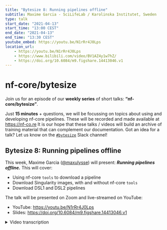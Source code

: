 ```yaml
---
title: "Bytesize 8: Running pipelines offline"
subtitle: Maxime Garcia - SciLifeLab / Karolinska Institutet, Sweden
type: talk
start_date: "2021-04-13"
start_time: "13:00 CEST"
end_date: "2021-04-13"
end_time: "13:30 CEST"
youtube_embed: https://youtu.be/N1rRr4J0Lps
location_url:
    - https://youtu.be/N1rRr4J0Lps
    - https://www.bilibili.com/video/BV1AZ4y1w7hZ/
    - https://doi.org/10.6084/m9.figshare.14413046.v1
---
```


# nf-core/bytesize

Join us for an episode of our **weekly series** of short talks: **“nf-core/bytesize”**.

Just **15 minutes** + questions, we will be focussing on topics about using and developing nf-core pipelines.
These will be recorded and made available at <https://nf-co.re>
It is our hope that these talks / videos will build an archive of training material that can complement our documentation.
Got an idea for a talk? Let us know on the [`#bytesize`](https://nfcore.slack.com/channels/bytesize) Slack channel!

## Bytesize 8: Running pipelines offline

This week, Maxime Garcia ([@maxulysse](http://github.com/maxulysse/)) will present: _**Running pipelines offline.**_
This will cover:

* Using nf-core `tools` to download a pipeline
* Download Singularity images, with and without nf-core `tools`
* Download DSL1 and DSL2 pipelines

The talk will be presented on Zoom and live-streamed on YouTube:

* YouTube: <https://youtu.be/N1rRr4J0Lps>
* Slides: <https://doi.org/10.6084/m9.figshare.14413046.v1>

<details markdown="1"><summary>Video transcription</summary>

**Note: This transcript has been modified to make it reader-friendly**

[0:32](https://youtu.be/N1rRr4J0Lps?list=PL3xpfTVZLcNiSvvPWORbO32S1WDJqKp1e&t=32) Thank you, I will share my screen.

[0:40](https://youtu.be/N1rRr4J0Lps?list=PL3xpfTVZLcNiSvvPWORbO32S1WDJqKp1e&t=40) So hi, Maxime here. Today I’m going to talk to you about how to run a pipeline offline. I’m going to try to run two different pipelines.

[0:56](https://youtu.be/N1rRr4J0Lps?list=PL3xpfTVZLcNiSvvPWORbO32S1WDJqKp1e&t=56) So the plan is rather simple. First, we need to download the DSL1 pipeline, so we do that on `sarek`, the main container and an extra container because it’s `sarek`.

Then I’m going to download the DSL2 pipeline using `nf-core/tools` to get the container for all the modules, just in one command.

Then we need reference data, so I’m going to download AWS iGenomes.

Then I will download NextFlow as well.

Then I’m going to transfer all that to an offline machine and then run the pipeline.

I’ve done the downloading already, so I’m not doing it here. This is not a live demonstration.

[1:45](https://youtu.be/N1rRr4J0Lps?list=PL3xpfTVZLcNiSvvPWORbO32S1WDJqKp1e&t=105) So my set-up is loosely based on the system I am using. 

In Sweden, we have this server, which is completely offline and we can send files to the server via a shared folder that we can connect to with `sftp`.

That’s what I will be doing now.

[2:11](https://youtu.be/N1rRr4J0Lps?list=PL3xpfTVZLcNiSvvPWORbO32S1WDJqKp1e&t=132) So first on the machine that can actually with this offline machine (I am connecting to this machine) with the `ssh` command.

Then I’m going to install the latest version of nf-core/tools.

I’m using the `dev` branch, so that I have access to everything.

You can see I have installed version 1.14.dev0.

[2:43](https://youtu.be/N1rRr4J0Lps?list=PL3xpfTVZLcNiSvvPWORbO32S1WDJqKp1e&t=163) So now I’m downloading the DSL1 pipeline, so `sarek`.

I’m specifying a version, 2.7, so that’s the latest version, and I add the `-s` flag, which means that I also want nf-core/tools to download the `sarek` container.

[3:13](https://youtu.be/N1rRr4J0Lps?list=PL3xpfTVZLcNiSvvPWORbO32S1WDJqKp1e&t=193) So here we can see that `nf-core/tools` has found three containers, but it’s downloading just one.

Because the extra containers are specified in the `config` file, they are not recognised by `nf-core/tools` but this will be solved in DSL2.

[3:32](https://youtu.be/N1rRr4J0Lps?list=PL3xpfTVZLcNiSvvPWORbO32S1WDJqKp1e&t=212) So here I am using the simple Singularity command, so `singularity pull` to download the extra Singularity container.

So that’s fairly simple.

With this command, I can also download the offline Singularity container for the pipeline.

I could show that, but it’s the same command. It’s easy to split it and download the main one with `nf-core/tools` and download the extra one with `singularity pull`.

[4:14](https://youtu.be/N1rRr4J0Lps?list=PL3xpfTVZLcNiSvvPWORbO32S1WDJqKp1e&t=254) Downloading a DSL2 pipeline is simple too.

This slide shows how to download the `nf-core/rnaseq` pipeline.

We need to specify the release, which is 3.0.

I specify this with the `-s` flag that I want to download the Singularity image.

I have access to a very big machine.

I use `-p10`, which means that I will download 10 Singularity images at once (in parallel).

10 is a good number for an example although this machine would allow me to do more.

If you do that, you will see a progress bar, but this process takes a bit of time, so I’m not going to show that here.

[5:19](https://youtu.be/N1rRr4J0Lps?list=PL3xpfTVZLcNiSvvPWORbO32S1WDJqKp1e&t=319) I also use `--compress none` because I don’t want the final folder to be compressed because with that many containers (29 here), it will take a long time to compress them all.

Besides, I won’t really save much space.

I think it’s good to compress if you just have the script, but if you have you have dozens of containers, I don’t think it’s worth the effort.

[6:12](https://youtu.be/N1rRr4J0Lps?list=PL3xpfTVZLcNiSvvPWORbO32S1WDJqKp1e&t=372) Then let’s try and download the rest.

So first I want to download NextFlow.

If you look at the NextFlow release, you should have access to the NextFlow with the name of the release `-all`.

If you don’t know this one directly, you don’t need internet access for NextFlow, which is very useful in our case.

In my case, I have access to NextFlow through the cluster I work with, but in this current fictional case I don’t, so I’m going to download NextFlow myself.

In real life I also have access to the AWS iGenomes set up, but again, let’s assume it’s not set up.

So I need to download it first so that I have it on my machine as well.

So I’m using the simple `aws s3` command to download everything from the s3 folder.

[7:31](https://youtu.be/N1rRr4J0Lps?list=PL3xpfTVZLcNiSvvPWORbO32S1WDJqKp1e&t=451) Here I’m downloading the GRCh folder for sarek and nf-core/rnaseq.

We have two different versions because for `sarek`, I’m using the GATK bundle.

[7:50](https://youtu.be/N1rRr4J0Lps?list=PL3xpfTVZLcNiSvvPWORbO32S1WDJqKp1e&t=470) And then I connect to my offline server using `sftp`, and then the simple `sftp` command.

So I can use `-l -ls` to look at all the files I have in local, and then I use `put` to move the file from the local server to the distant server.

I move the whole folder using `put -r`.

That transfers all the files.

Then you need to connect to your offline server.

Now this is not strictly offline, but what I mean is that it’s a server with an open port and through which you can’t connect to anything else.

On this offline server, I move my file around. For example I put the Nextflow -all in bin, I make a symbolic link for that and I also put my pipeline in my own directory, so I know where they are.

But that’s more or less easy to do.

[9:26](https://youtu.be/N1rRr4J0Lps?list=PL3xpfTVZLcNiSvvPWORbO32S1WDJqKp1e&t=566) Then it’s fairly simple to run the pipeline.

So here I’m going to show what you can do if you don’t really use a profile.

So I’m specifying the Singularity cache directory with `NXF_SINGULARITY_CACHEDIR`.

So you can do that, but I think it’s better if you specify the cache in the config file.

[10:27](https://youtu.be/N1rRr4J0Lps?list=PL3xpfTVZLcNiSvvPWORbO32S1WDJqKp1e&t=627) So the first example will be how to run the pipeline without specifying much in the profile, and the second example is running the rnaseq pipeline.

I suppose that everything has been specified in the offline profile.

[10:46](https://youtu.be/N1rRr4J0Lps?list=PL3xpfTVZLcNiSvvPWORbO32S1WDJqKp1e&t=646) That’s all actually.

So here are some tips.

If you have a different set up, for example if you have access to a head node that is online and the others are offline, you can set up `NXF_SINGULARITY_CACHEDIR` to use a central cache for container downloads.

The latest version of nf-core/tools is quite smart, and won’t download the same container more than once.

Then use parallel for faster downloads, and `--compress none` because it’s much simpler not to compress big folders.

[12:05](https://youtu.be/N1rRr4J0Lps?list=PL3xpfTVZLcNiSvvPWORbO32S1WDJqKp1e&t=725) Apart from that, my main tips are read the docs, try things out, and don’t hesitate to ask questions.

**Conversation after comment from Phil**

[13:44](https://youtu.be/N1rRr4J0Lps?list=PL3xpfTVZLcNiSvvPWORbO32S1WDJqKp1e&t=824) Just at the end of your slides Maxime, you mentioned that you needed to set the config base parameter, is that right?

Yes.

OK, that used to be the case, but that’s not true anymore.

Ah yes, I used that because it was in the `README`.

We need to update that then, sorry.

So if you use `nf-core/download`, it will create the directory with three sub-directories i.e. the workflow, the singularity images if you use `-s`, and the config.

The pipeline files are actually edited so that they know where everything is.

So you don’t need to do anything.

You just do `nextflow run` in the workflow directory and it will know where the config profiles are automatically.

OK, that’s good. No I noticed that there was this kind of architecture, but read the `README` and I’ve been doing that so that’s why I thought that that was how it still worked.

I’m glad to know that it’s now possible.

Sorry, we just need to update the docs in that case.

Ah no problem, now we know.

Thanks.

</details>
